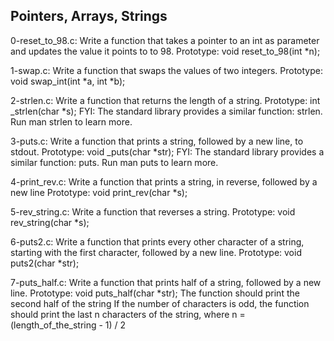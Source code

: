 ## Pointers, Arrays, Strings
0-reset_to_98.c: Write a function that takes a pointer to an int as parameter and updates the value it points to to 98.
Prototype: void reset_to_98(int *n);

1-swap.c: Write a function that swaps the values of two integers.
Prototype: void swap_int(int *a, int *b);

2-strlen.c: Write a function that returns the length of a string.
Prototype: int _strlen(char *s);
FYI: The standard library provides a similar function: strlen. Run man strlen to learn more.

3-puts.c: Write a function that prints a string, followed by a new line, to stdout.
Prototype: void _puts(char *str);
FYI: The standard library provides a similar function: puts. Run man puts to learn more.

4-print_rev.c: Write a function that prints a string, in reverse, followed by a new line
Prototype: void print_rev(char *s);

5-rev_string.c: Write a function that reverses a string.
Prototype: void rev_string(char *s);

6-puts2.c: Write a function that prints every other character of a string, starting with the first character, followed by a new line.
Prototype: void puts2(char *str);

7-puts_half.c: Write a function that prints half of a string, followed by a new line.
Prototype: void puts_half(char *str);
The function should print the second half of the string
If the number of characters is odd, the function should print the last n characters of the string, where n = (length_of_the_string - 1) / 2
